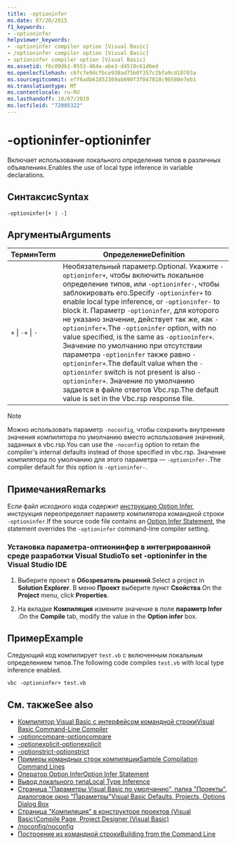 ```yaml
---
title: -optioninfer
ms.date: 07/20/2015
f1_keywords:
- -optioninfer
helpviewer_keywords:
- -optioninfer compiler option [Visual Basic]
- /optioninfer compiler option [Visual Basic]
- optioninfer compiler option [Visual Basic]
ms.assetid: f6c09db1-0553-464a-abe3-d4510c61d6ed
ms.openlocfilehash: c6fc7e9dcfbce938ad75b0f357c2bfa9cd10703a
ms.sourcegitcommit: eff6adb61852369ab690f3f047818c90580e7eb1
ms.translationtype: MT
ms.contentlocale: ru-RU
ms.lasthandoff: 10/07/2019
ms.locfileid: "72005322"
---
```

# <a name="-optioninfer"></a><span data-ttu-id="2aeab-102">-optioninfer</span><span class="sxs-lookup"><span data-stu-id="2aeab-102">-optioninfer</span></span>
<span data-ttu-id="2aeab-103">Включает использование локального определения типов в различных объявлениях.</span><span class="sxs-lookup"><span data-stu-id="2aeab-103">Enables the use of local type inference in variable declarations.</span></span>  
  
## <a name="syntax"></a><span data-ttu-id="2aeab-104">Синтаксис</span><span class="sxs-lookup"><span data-stu-id="2aeab-104">Syntax</span></span>  
  
```console  
-optioninfer[+ | -]  
```  
  
## <a name="arguments"></a><span data-ttu-id="2aeab-105">Аргументы</span><span class="sxs-lookup"><span data-stu-id="2aeab-105">Arguments</span></span>  
  
|<span data-ttu-id="2aeab-106">Термин</span><span class="sxs-lookup"><span data-stu-id="2aeab-106">Term</span></span>|<span data-ttu-id="2aeab-107">Определение</span><span class="sxs-lookup"><span data-stu-id="2aeab-107">Definition</span></span>|  
|---|---|  
|<span data-ttu-id="2aeab-108">`+` &#124; `-`</span><span class="sxs-lookup"><span data-stu-id="2aeab-108">`+` &#124; `-`</span></span>|<span data-ttu-id="2aeab-109">Необязательный параметр.</span><span class="sxs-lookup"><span data-stu-id="2aeab-109">Optional.</span></span> <span data-ttu-id="2aeab-110">Укажите `-optioninfer+`, чтобы включить локальное определение типов, или `-optioninfer-`, чтобы заблокировать его.</span><span class="sxs-lookup"><span data-stu-id="2aeab-110">Specify `-optioninfer+` to enable local type inference, or `-optioninfer-` to block it.</span></span> <span data-ttu-id="2aeab-111">Параметр `-optioninfer`, для которого не указано значение, действует так же, как `-optioninfer+`.</span><span class="sxs-lookup"><span data-stu-id="2aeab-111">The `-optioninfer` option, with no value specified, is the same as `-optioninfer+`.</span></span> <span data-ttu-id="2aeab-112">Значение по умолчанию при отсутствии параметра `-optioninfer` также равно `-optioninfer+`.</span><span class="sxs-lookup"><span data-stu-id="2aeab-112">The default value when the `-optioninfer` switch is not present is also `-optioninfer+`.</span></span> <span data-ttu-id="2aeab-113">Значение по умолчанию задается в файле ответов Vbc.rsp.</span><span class="sxs-lookup"><span data-stu-id="2aeab-113">The default value is set in the Vbc.rsp response file.</span></span>|  
  
> [!NOTE]
> <span data-ttu-id="2aeab-114">Можно использовать параметр `-noconfig`, чтобы сохранить внутренние значения компилятора по умолчанию вместо использования значений, заданных в vbc.rsp.</span><span class="sxs-lookup"><span data-stu-id="2aeab-114">You can use the `-noconfig` option to retain the compiler's internal defaults instead of those specified in vbc.rsp.</span></span> <span data-ttu-id="2aeab-115">Значение компилятора по умолчанию для этого параметра — `-optioninfer-`.</span><span class="sxs-lookup"><span data-stu-id="2aeab-115">The compiler default for this option is `-optioninfer-`.</span></span>  
  
## <a name="remarks"></a><span data-ttu-id="2aeab-116">Примечания</span><span class="sxs-lookup"><span data-stu-id="2aeab-116">Remarks</span></span>  
 <span data-ttu-id="2aeab-117">Если файл исходного кода содержит [инструкцию Option Infer](../../../visual-basic/language-reference/statements/option-infer-statement.md), инструкция переопределяет параметр компилятора командной строки `-optioninfer`.</span><span class="sxs-lookup"><span data-stu-id="2aeab-117">If the source code file contains an [Option Infer Statement](../../../visual-basic/language-reference/statements/option-infer-statement.md), the statement overrides the `-optioninfer` command-line compiler setting.</span></span>  
  
### <a name="to-set--optioninfer-in-the-visual-studio-ide"></a><span data-ttu-id="2aeab-118">Установка параметра-оптионинфер в интегрированной среде разработки Visual Studio</span><span class="sxs-lookup"><span data-stu-id="2aeab-118">To set -optioninfer in the Visual Studio IDE</span></span>  
  
1. <span data-ttu-id="2aeab-119">Выберите проект в **Обозреватель решений**.</span><span class="sxs-lookup"><span data-stu-id="2aeab-119">Select a project in **Solution Explorer**.</span></span> <span data-ttu-id="2aeab-120">В меню **Проект** выберите пункт **Свойства**.</span><span class="sxs-lookup"><span data-stu-id="2aeab-120">On the **Project** menu, click **Properties**.</span></span>  
  
2. <span data-ttu-id="2aeab-121">На вкладке **Компиляция** измените значение в поле **параметр Infer** .</span><span class="sxs-lookup"><span data-stu-id="2aeab-121">On the **Compile** tab, modify the value in the **Option infer** box.</span></span>  
  
## <a name="example"></a><span data-ttu-id="2aeab-122">Пример</span><span class="sxs-lookup"><span data-stu-id="2aeab-122">Example</span></span>  
 <span data-ttu-id="2aeab-123">Следующий код компилирует `test.vb` с включенным локальным определением типов.</span><span class="sxs-lookup"><span data-stu-id="2aeab-123">The following code compiles `test.vb` with local type inference enabled.</span></span>  
  
```console
vbc -optioninfer+ test.vb  
```  
  
## <a name="see-also"></a><span data-ttu-id="2aeab-124">См. также</span><span class="sxs-lookup"><span data-stu-id="2aeab-124">See also</span></span>

- [<span data-ttu-id="2aeab-125">Компилятор Visual Basic с интерфейсом командной строки</span><span class="sxs-lookup"><span data-stu-id="2aeab-125">Visual Basic Command-Line Compiler</span></span>](../../../visual-basic/reference/command-line-compiler/index.md)
- [<span data-ttu-id="2aeab-126">-optioncompare</span><span class="sxs-lookup"><span data-stu-id="2aeab-126">-optioncompare</span></span>](../../../visual-basic/reference/command-line-compiler/optioncompare.md)
- [<span data-ttu-id="2aeab-127">-optionexplicit</span><span class="sxs-lookup"><span data-stu-id="2aeab-127">-optionexplicit</span></span>](../../../visual-basic/reference/command-line-compiler/optionexplicit.md)
- [<span data-ttu-id="2aeab-128">-optionstrict</span><span class="sxs-lookup"><span data-stu-id="2aeab-128">-optionstrict</span></span>](../../../visual-basic/reference/command-line-compiler/optionstrict.md)
- [<span data-ttu-id="2aeab-129">Примеры командных строк компиляции</span><span class="sxs-lookup"><span data-stu-id="2aeab-129">Sample Compilation Command Lines</span></span>](../../../visual-basic/reference/command-line-compiler/sample-compilation-command-lines.md)
- [<span data-ttu-id="2aeab-130">Оператор Option Infer</span><span class="sxs-lookup"><span data-stu-id="2aeab-130">Option Infer Statement</span></span>](../../../visual-basic/language-reference/statements/option-infer-statement.md)
- [<span data-ttu-id="2aeab-131">Вывод локального типа</span><span class="sxs-lookup"><span data-stu-id="2aeab-131">Local Type Inference</span></span>](../../../visual-basic/programming-guide/language-features/variables/local-type-inference.md)
- [<span data-ttu-id="2aeab-132">Страница "Параметры Visual Basic по умолчанию", папка "Проекты", диалоговое окно "Параметры"</span><span class="sxs-lookup"><span data-stu-id="2aeab-132">Visual Basic Defaults, Projects, Options Dialog Box</span></span>](/visualstudio/ide/reference/visual-basic-defaults-projects-options-dialog-box)
- [<span data-ttu-id="2aeab-133">Страница "Компиляция" в конструкторе проектов (Visual Basic)</span><span class="sxs-lookup"><span data-stu-id="2aeab-133">Compile Page, Project Designer (Visual Basic)</span></span>](/visualstudio/ide/reference/compile-page-project-designer-visual-basic)
- [<span data-ttu-id="2aeab-134">/noconfig</span><span class="sxs-lookup"><span data-stu-id="2aeab-134">/noconfig</span></span>](../../../visual-basic/reference/command-line-compiler/noconfig.md)
- [<span data-ttu-id="2aeab-135">Построение из командной строки</span><span class="sxs-lookup"><span data-stu-id="2aeab-135">Building from the Command Line</span></span>](../../../visual-basic/reference/command-line-compiler/building-from-the-command-line.md)
